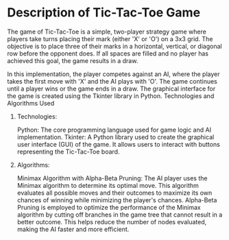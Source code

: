 # Description of Tic-Tac-Toe Game

The game of Tic-Tac-Toe is a simple, two-player strategy game where players take turns placing their mark (either 'X' or 'O') on a 3x3 grid. The objective is to place three of their marks in a horizontal, vertical, or diagonal row before the opponent does. If all spaces are filled and no player has achieved this goal, the game results in a draw.

In this implementation, the player competes against an AI, where the player takes the first move with 'X' and the AI plays with 'O'. The game continues until a player wins or the game ends in a draw. The graphical interface for the game is created using the Tkinter library in Python.
Technologies and Algorithms Used
1. Technologies:

    Python: The core programming language used for game logic and AI implementation.
    Tkinter: A Python library used to create the graphical user interface (GUI) of the game. It allows users to interact with buttons representing the Tic-Tac-Toe board.

2. Algorithms:

    Minimax Algorithm with Alpha-Beta Pruning:
        The AI player uses the Minimax algorithm to determine its optimal move. This algorithm evaluates all possible moves and their outcomes to maximize its own chances of winning while minimizing the player's chances.
        Alpha-Beta Pruning is employed to optimize the performance of the Minimax algorithm by cutting off branches in the game tree that cannot result in a better outcome. This helps reduce the number of nodes evaluated, making the AI faster and more efficient.
